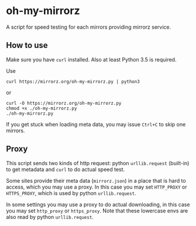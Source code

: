 # oh-my-mirrorz

A script for speed testing for each mirrors providing mirrorz service.

## How to use

Make sure you have `curl` installed. Also at least Python 3.5 is required.

Use

```
curl https://mirrorz.org/oh-my-mirrorz.py | python3
```

or

```
curl -O https://mirrorz.org/oh-my-mirrorz.py
chmod +x ./oh-my-mirrorz.py
./oh-my-mirrorz.py
```

If you get stuck when loading meta data, you may issue `Ctrl+C` to skip one mirrors.

## Proxy

This script sends two kinds of http request: python `urllib.request` (built-in) to get metadata and `curl` to do actual speed test.

Some sites provide their meta data (`mirrorz.json`) in a place that is hard to access, which you may use a proxy. In this case you may set `HTTP_PROXY` or `HTTPS_PROXY`, which is used by python `urllib.request`.

In some settings you may use a proxy to do actual downloading, in this case you may set `http_proxy` or `https_proxy`. Note that these lowercase envs are also read by python `urllib.request`.
